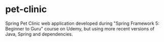 # pet-clinic

Spring Pet Clinic web application developed during "Spring Framework 5: Beginner to Guru" course on Udemy, but using 
more recent versions of Java, Spring and dependencies.
